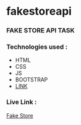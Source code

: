 # fakestoreapi

### FAKE STORE API TASK

### Technologies used : 
* HTML
* CSS
* JS
* BOOTSTRAP
* [LINK](https://fakestoreapi.com/docs )

### Live Link : 
[Fake Store](https://asmarasheed99.github.io/fakestoreapi/)